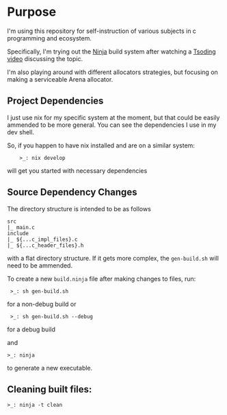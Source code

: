 # Purpose
I'm using this repository for self-instruction of various subjects in c programming and ecosystem.

Specifically, I'm trying out the [Ninja](https://ninja-build.org/manual.html#_syntax_example) build system after watching a [Tsoding](https://www.youtube.com/@TsodingDaily) [video](https://www.youtube.com/watch?v=Z8znH5Grz7I) discussing the topic.

I'm also playing around with different allocators strategies, but focusing on making a serviceable Arena allocator.

## Project Dependencies
I just use nix for my specific system at the moment, but that could be easily ammended to be more general. You can see the dependencies I use in my dev shell.

So, if you happen to have nix installed and are on a similar system:
```
    >_: nix develop
```
will get you started with necessary dependencies

## Source Dependency Changes
The directory structure is intended to be as follows
```
src
|_ main.c
include
|_ ${...c_impl_files}.c
|_ ${...c_header_files}.h
```
with a flat directory structure. If it gets more complex, the `gen-build.sh` will need to be ammended.

To create a new `build.ninja` file after making changes to files, run:
```
 >_: sh gen-build.sh
```
for a non-debug build
or
```
 >_: sh gen-build.sh --debug
```
for a debug build

and
```
>_: ninja
```

to generate a new executable.


## Cleaning built files:
```
>_: ninja -t clean
```
